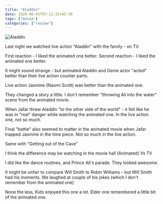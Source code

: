 ```yaml
---
title: "Aladdin"
date: 2020-06-01T07:11:25+05:30
tags: ["movie"]
categories: ["review"]
---
```


![Aladdin](https://www.thewrap.com/wp-content/uploads/2015/07/Aladdin.jpg) 

Last night we watched live action "Aladdin" with the family - on TV.

First reaction - I liked the animated one better.
Second reaction - I liked the animated one better.

It might sound strange - but animated Aladdin and Genie actor "acted" better
than their live action counter parts.

Live action Jasmine (Naomi Scott) was better than the animated one.

They changed a story a little. I don't remember "throwing Ali into the water"
scene from the animated movie. 

When Jafar threw Aladdin "to the other side of the world" - it felt like he
was in "real" danger while watching the animated one.
In the live action one, not so much.

Final "battle" also seemed to matter in the animated movie when Jafar trapped
Jasmine in the time piece. Not so much in the live action.

Same with "Getting out of the Cave"

I think the difference may be watching in the movie hall (Animated) Vs TV

I did like the dance routines, and Prince Ali's parade. They looked awesome.

It might be unfair to compare Will Smith to Robin Williams - but Will Smith
had his moments. We laughed at couple of his jokes (which I don't remember
from the animated one)

None the less, Kids enjoyed this one a lot. Elder one remembered a little
bit of the animated one.
